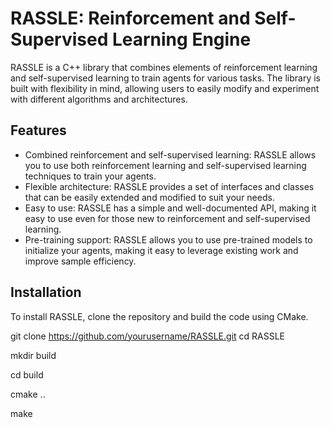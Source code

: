 # RASSLE: Reinforcement and Self-Supervised Learning Engine
RASSLE is a C++ library that combines elements of reinforcement learning and self-supervised learning to train agents for various tasks. The library is built with flexibility in mind, allowing users to easily modify and experiment with different algorithms and architectures.

## Features
- Combined reinforcement and self-supervised learning: RASSLE allows you to use both reinforcement learning and self-supervised learning techniques to train your agents.
- Flexible architecture: RASSLE provides a set of interfaces and classes that can be easily extended and modified to suit your needs.
- Easy to use: RASSLE has a simple and well-documented API, making it easy to use even for those new to reinforcement and self-supervised learning.
- Pre-training support: RASSLE allows you to use pre-trained models to initialize your agents, making it easy to leverage existing work and improve sample efficiency.

## Installation
To install RASSLE, clone the repository and build the code using CMake.

  git clone https://github.com/yourusername/RASSLE.git
  cd RASSLE
  
  mkdir build
  
  cd build  
  
  cmake ..
  
  make
